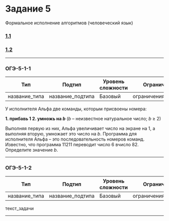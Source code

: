 # Задание 5

Формальное исполнение алгоритмов (человеческий язык)

### [1.1](#ОГЭ-5-1-1)
### [1.2](#ОГЭ-5-1-2)

***

<h3 name="ОГЭ-5-1-1">ОГЭ-5-1-1<a class="anchor-link" href="ОГЭ-5-1-1"></a></h3>

| Тип | Подтип | Уровень сложности | Ограничения | Стадия |
| --- | ------ | ----------------- | ----------- | ------ |
| название_типа | название_подтипа | Базовый | ограничения_подтипа | :red_circle: |
 
У исполнителя Альфа две команды, которым присвоены номера: 

<b>1. прибавь 1 
2. умножь на <i>b</i></b> 
(<i>b</i> – неизвестное натуральное число; <i>b</i> ≥ 2) 

Выполняя первую из них, Альфа увеличивает число на экране на 1, а выполняя вторую, умножает это число на <i>b</i>. 
Программа для исполнителя Альфа  –  это последовательность номеров команд. Известно, что программа 11211 переводит число 6 вчисло 82. 
Определите значение <i>b</i>.
 
 ***
 
 <h3 name="ОГЭ-5-1-2">ОГЭ-5-1-2<a class="anchor-link" href="ОГЭ-5-1-2"></a></h3>

| Тип | Подтип | Уровень сложности | Ограничения | Стадия |
| --- | ------ | ----------------- | ----------- | ------ |
| название_типа | название_подтипа | Базовый | ограничения_подтипа | :red_circle: |
 
 текст_задачи
 
 ***